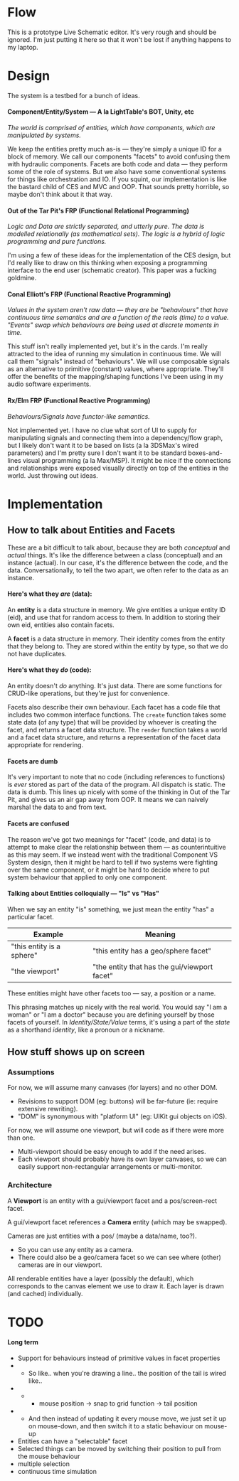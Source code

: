 # Flow

This is a prototype Live Schematic editor. It's very rough and should be ignored. I'm just putting it here so that it won't be lost if anything happens to my laptop.



# Design

The system is a testbed for a bunch of ideas.

#### Component/Entity/System — A la LightTable's BOT, Unity, etc
*The world is comprised of entities, which have components, which are manipulated by systems.*

We keep the entities pretty much as-is — they're simply a unique ID for a block of memory. We call our components "facets" to avoid confusing them with hydraulic components. Facets are both code and data — they perform some of the role of systems. But we also have some conventional systems for things like orchestration and IO. If you squint, our implementation is like the bastard child of CES and MVC and OOP. That sounds pretty horrible, so maybe don't think about it that way.

#### Out of the Tar Pit's FRP (Functional Relational Programming)
*Logic and Data are strictly separated, and utterly pure. The data is modelled relationally (as mathematical sets). The logic is a hybrid of logic programming and pure functions.*

I'm using a few of these ideas for the implementation of the CES design, but I'd really like to draw on this thinking when exposing a programming interface to the end user (schematic creator). This paper was a fucking goldmine.

#### Conal Elliott's FRP (Functional Reactive Programming)
*Values in the system aren't raw data — they are be "behaviours" that have continuous time semantics and are a function of the reals (time) to a value. "Events" swap which behaviours are being used at discrete moments in time.*

This stuff isn't really implemented yet, but it's in the cards. I'm really attracted to the idea of running my simulation in continuous time. We will call them "signals" instead of "behaviours". We will use composable signals as an alternative to primitive (constant) values, where appropriate. They'll offer the benefits of the mapping/shaping functions I've been using in my audio software experiments.

#### Rx/Elm FRP (Functional Reactive Programming)
*Behaviours/Signals have functor-like semantics.*

Not implemented yet. I have no clue what sort of UI to supply for manipulating signals and connecting them into a dependency/flow graph, but I likely don't want it to be based on lists (a la 3DSMax's wired parameters) and I'm pretty sure I don't want it to be standard boxes-and-lines visual programming (a la Max/MSP). It might be nice if the connections and relationships were exposed visually directly on top of the entities in the world. Just throwing out ideas.



# Implementation

## How to talk about Entities and Facets

These are a bit difficult to talk about, because they are both *conceptual* and *actual* things. It's like the difference between a class (conceptual) and an instance (actual). In our case, it's the difference between the code, and the data. Conversationally, to tell the two apart, we often refer to the data as an instance.

#### Here's what they *are* (data):

An **entity** is a data structure in memory. We give entities a unique entity ID (eid), and use that for random access to them. In addition to storing their own eid, entities also contain facets.

A **facet** is a data structure in memory. Their identity comes from the entity that they belong to. They are stored within the entity by type, so that we do not have duplicates.

#### Here's what they *do* (code):

An entity doesn't *do* anything. It's just data. There are some functions for CRUD-like operations, but they're just for convenience.

Facets also describe their own behaviour. Each facet has a code file that includes two common interface functions. The `create` function takes some state data (of any type) that will be provided by whoever is creating the facet, and returns a facet data structure. The `render` function takes a world and a facet data structure, and returns a representation of the facet data appropriate for rendering.

#### Facets are dumb

It's very important to note that no code (including references to functions) is *ever* stored as part of the data of the program. All dispatch is static. The data is dumb. This lines up nicely with some of the thinking in Out of the Tar Pit, and gives us an air gap away from OOP. It means we can naively marshal the data to and from text.

#### Facets are confused

The reason we've got two meanings for "facet" (code, and data) is to attempt to make clear the relationship between them — as counterintuitive as this may seem. If we instead went with the traditional Component VS System design, then it might be hard to tell if two systems were fighting over the same component, or it might be hard to decide where to put system behaviour that applied to only one component.


#### Talking about Entities colloquially — "Is" vs "Has"
  
When we say an entity "is" something, we just mean the entity "has" a particular facet.

| Example | Meaning |
|---------|---------|
| "this entity is a sphere" | "this entity has a geo/sphere facet"         |
| "the viewport"            | "the entity that has the gui/viewport facet" |
  
These entities might have other facets too — say, a position or a name.

This phrasing matches up nicely with the real world. You would say "I am a woman" or "I am a doctor" because you are defining yourself by those facets of yourself. In *Identity/State/Value* terms, it's using a part of the *state* as a shorthand *identity*, like a pronoun or a nickname.



## How stuff shows up on screen

### Assumptions

For now, we will assume many canvases (for layers) and no other DOM.
* Revisions to support DOM (eg: buttons) will be far-future (ie: require extensive rewriting).
* "DOM" is synonymous with "platform UI" (eg: UIKit gui objects on iOS).
  
For now, we will assume one viewport, but will code as if there were more than one.
* Multi-viewport should be easy enough to add if the need arises.
* Each viewport should probably have its own layer canvases, so we can easily support non-rectangular arrangements or multi-monitor.

### Architecture

A **Viewport** is an entity with a gui/viewport facet and a pos/screen-rect facet.

A gui/viewport facet references a **Camera** entity (which may be swapped).

Cameras are just entities with a pos/ (maybe a data/name, too?).
* So you can use any entity as a camera.
* There could also be a geo/camera facet so we can see where (other) cameras are in our viewport.

All renderable entities have a layer (possibly the default), which corresponds to the canvas element we use to draw it.
  Each layer is drawn (and cached) individually.
  
  
  
# TODO
  
#### Long term
  
* Support for behaviours instead of primitive values in facet properties
* * So like.. when you're drawing a line.. the position of the tail is wired like..
* * * mouse position -> snap to grid function -> tail position
* * And then instead of updating it every mouse move, we just set it up on mouse-down, and then switch it to a static behaviour on mouse-up
* Entities can have a "selectable" facet
* Selected things can be moved by switching their position to pull from the mouse behaviour
* multiple selection
* continuous time simulation
